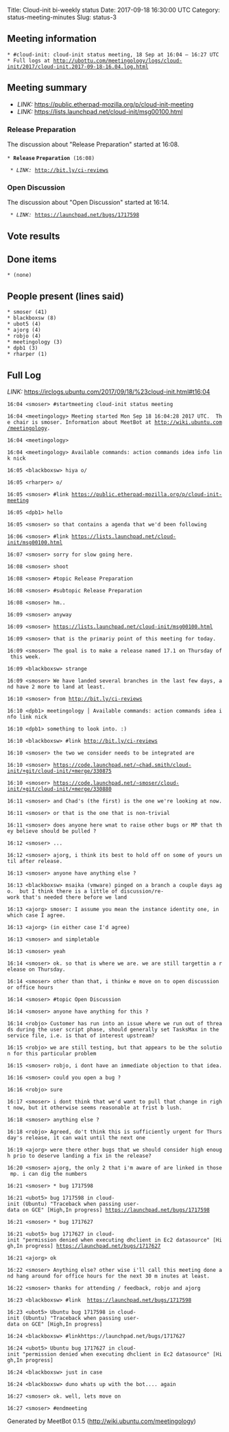 Title: Cloud-init bi-weekly status
Date: 2017-09-18 16:30:00 UTC
Category: status-meeting-minutes
Slug: status-3

Meeting information
-------------------

`* #cloud-init: cloud-init status meeting, 18 Sep at 16:04 — 16:27 UTC`\
`* Full logs at `[`http://ubottu.com/meetingology/logs/cloud-init/2017/cloud-init.2017-09-18-16.04.log.html`](http://ubottu.com/meetingology/logs/cloud-init/2017/cloud-init.2017-09-18-16.04.log.html "wikilink")

Meeting summary
---------------

* *LINK:* <https://public.etherpad-mozilla.org/p/cloud-init-meeting>
* *LINK:* <https://lists.launchpad.net/cloud-init/msg00100.html>

### Release Preparation

The discussion about "Release Preparation" started at 16:08.

`* `**`Release` `Preparation`**` (16:08)`

` * `*`LINK:`*` `[`http://bit.ly/ci-reviews`](http://bit.ly/ci-reviews)` `

### Open Discussion

The discussion about "Open Discussion" started at 16:14.

` * `*`LINK:`*` `[`https://launchpad.net/bugs/1717598`](https://launchpad.net/bugs/1717598)` `

Vote results
------------

Done items
----------

`* (none)`

People present (lines said)
---------------------------

`* smoser (41)`\
`* blackboxsw (8)`\
`* ubot5 (4)`\
`* ajorg (4)`\
`* robjo (4)`\
`* meetingology (3)`\
`* dpb1 (3)`\
`* rharper (1)`

Full Log
--------
*LINK:* <https://irclogs.ubuntu.com/2017/09/18/%23cloud-init.html#t16:04>

`16:04 <smoser> #startmeeting cloud-init status meeting`

`16:04 <meetingology> Meeting started Mon Sep 18 16:04:28 2017 UTC.  The chair is smoser. Information about MeetBot at `[`http://wiki.ubuntu.com/meetingology`](http://wiki.ubuntu.com/meetingology)`.`

`16:04 <meetingology> `

`16:04 <meetingology> Available commands: action commands idea info link nick`

`16:05 <blackboxsw> hiya o/`

`16:05 <rharper> o/`

`16:05 <smoser> #link `[`https://public.etherpad-mozilla.org/p/cloud-init-meeting`](https://public.etherpad-mozilla.org/p/cloud-init-meeting)

`16:05 <dpb1> hello`

`16:05 <smoser> so that contains a agenda that we'd been following`

`16:06 <smoser> #link `[`https://lists.launchpad.net/cloud-init/msg00100.html`](https://lists.launchpad.net/cloud-init/msg00100.html)

`16:07 <smoser> sorry for slow going here.`

`16:08 <smoser> shoot`

`16:08 <smoser> #topic Release Preparation`

`16:08 <smoser> #subtopic Release Preparation`

`16:08 <smoser> hm..`

`16:09 <smoser> anyway`

`16:09 <smoser> `[`https://lists.launchpad.net/cloud-init/msg00100.html`](https://lists.launchpad.net/cloud-init/msg00100.html)

`16:09 <smoser> that is the primariy point of this meeting for today.`

`16:09 <smoser> The goal is to make a release named 17.1 on Thursday of this week.`

`16:09 <blackboxsw> strange`

`16:09 <smoser> We have landed several branches in the last few days, and have 2 more to land at least.`

`16:10 <smoser> from `[`http://bit.ly/ci-reviews`](http://bit.ly/ci-reviews)

`16:10 <dpb1> meetingology │ Available commands: action commands idea info link nick`

`16:10 <dpb1> something to look into. :)`

`16:10 <blackboxsw> #link `[`http://bit.ly/ci-reviews`](http://bit.ly/ci-reviews)

`16:10 <smoser> the two we consider needs to be integrated are`

`16:10 <smoser> `[`https://code.launchpad.net/~chad.smith/cloud-init/+git/cloud-init/+merge/330875`](https://code.launchpad.net/~chad.smith/cloud-init/+git/cloud-init/+merge/330875)

`16:10 <smoser> `[`https://code.launchpad.net/~smoser/cloud-init/+git/cloud-init/+merge/330880`](https://code.launchpad.net/~smoser/cloud-init/+git/cloud-init/+merge/330880)

`16:11 <smoser> and Chad's (the first) is the one we're looking at now.`

`16:11 <smoser> or that is the one that is non-trivial`

`16:11 <smoser> does anyone here wnat to raise other bugs or MP that they believe should be pulled ?`

`16:12 <smoser> ...`

`16:12 <smoser> ajorg, i think its best to hold off on some of yours until after release.`

`16:13 <smoser> anyone have anything else ?`

`16:13 <blackboxsw> msaika (vmware) pinged on a branch a couple days ago.  but I think there is a little of discussion/re-work that's needed there before we land`

`16:13 <ajorg> smoser: I assume you mean the instance identity one, in which case I agree.`

`16:13 <ajorg> (in either case I'd agree)`

`16:13 <smoser> and simpletable`

`16:13 <smoser> yeah`

`16:14 <smoser> ok. so that is where we are. we are still targettin a release on Thursday.`

`16:14 <smoser> other than that, i thinkw e move on to open discussion or office hours`

`16:14 <smoser> #topic Open Discussion`

`16:14 <smoser> anyone have anything for this ?`

`16:14 <robjo> Customer has run into an issue where we run out of threads during the user script phase, should generally set TasksMax in the service file, i.e. is that of interest upstream?`

`16:15 <robjo> we are still testing, but that appears to be the solution for this particular problem`

`16:15 <smoser> robjo, i dont have an immediate objection to that idea.`

`16:16 <smoser> could you open a bug ?`

`16:16 <robjo> sure`

`16:17 <smoser> i dont think that we'd want to pull that change in right now, but it otherwise seems reasonable at frist b lush.`

`16:18 <smoser> anything else ?`

`16:18 <robjo> Agreed, do't think this is sufficiently urgent for Thursday's release, it can wait until the next one`

`16:19 <ajorg> were there other bugs that we should consider high enough prio to deserve landing a fix in the release?`

`16:20 <smoser> ajorg, the only 2 that i'm aware of are linked in those mp. i can dig the numbers`

`16:21 <smoser> * bug 1717598`

`16:21 <ubot5> bug 1717598 in cloud-init (Ubuntu) "Traceback when passing user-data on GCE" [High,In progress] `[`https://launchpad.net/bugs/1717598`](https://launchpad.net/bugs/1717598)

`16:21 <smoser> * bug 1717627`

`16:21 <ubot5> bug 1717627 in cloud-init "permission denied when executing dhclient in Ec2 datasource" [High,In progress] `[`https://launchpad.net/bugs/1717627`](https://launchpad.net/bugs/1717627)

`16:21 <ajorg> ok`

`16:22 <smoser> Anything else? other wise i'll call this meeting done and hang around for office hours for the next 30 m inutes at least.`

`16:22 <smoser> thanks for attending / feedback, robjo and ajorg`

`16:23 <blackboxsw> #link  `[`https://launchpad.net/bugs/1717598`](https://launchpad.net/bugs/1717598)

`16:23 <ubot5> Ubuntu bug 1717598 in cloud-init (Ubuntu) "Traceback when passing user-data on GCE" [High,In progress]`

`16:24 <blackboxsw> #linkhttps://launchpad.net/bugs/1717627`

`16:24 <ubot5> Ubuntu bug 1717627 in cloud-init "permission denied when executing dhclient in Ec2 datasource" [High,In progress]`

`16:24 <blackboxsw> just in case`

`16:24 <blackboxsw> duno whats up with the bot.... again`

`16:27 <smoser> ok. well, lets move on`

`16:27 <smoser> #endmeeting`

Generated by MeetBot 0.1.5 (http://wiki.ubuntu.com/meetingology)
